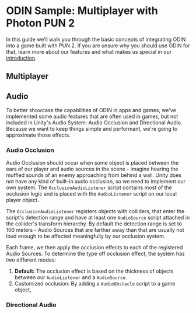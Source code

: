 # ODIN Sample: Multiplayer with Photon PUN 2
In this guide we’ll walk you through the basic concepts of integrating ODIN into a game built with PUN 2. If you are unsure why you should use ODIN for that, learn more about our features and what makes us special in our [introduction](https://developers.4players.io/odin/introduction/).

## Multiplayer



## Audio

To better showcase the capabilities of ODIN in apps and games, we've implemented some audio
features that are often used in games, but not included in Unity's Audio System: Audio Occlusion and Directional Audio. Because we want to keep things simple
and performant, we're going to approximate those effects.

### Audio Occlusion

Audio Occlusion should occur when some object is placed between the ears of our player and audio sources in the scene - imagine
hearing the muffled sounds of an enemy approaching from behind a wall.
Unity does not have any kind of built-in audio occlusion, so we need to implement our own system. The 
`OcclusionAudioListener` script contains most of the occlusion logic and is placed with the `AudioListener` script
on our local player object. 

The `OcclusionAudioListener` registers objects with colliders, that enter the script's detection range and have at 
least one `AudioSource` script attached in the collider's transform hierarchy. By default the detection range 
is set to 100 meters - Audio Sources that are farther away than that are usually 
not loud enough to be affected meaningfully by our occlusion system.

Each frame, we then apply the occlusion effects to each of the registered Audio Sources. To determine the type
off occlusion effect, the system has two different modes:

1.  **Default:** The occlusion effect is based on the thickness of objects between our ``AudioListener`` and a ``AudioSource``.
2. Customized occlusion: By adding a ``AudioObstacle`` script to a game object, 


### Directional Audio

